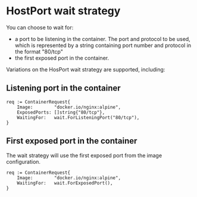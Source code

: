 # HostPort wait strategy

You can choose to wait for:

- a port to be listening in the container. The port and protocol to be used, which is represented by a string containing port number and protocol in the format "80/tcp"
- the first exposed port in the container.

Variations on the HosPort wait strategy are supported, including:

## Listening port in the container

```golang
req := ContainerRequest{
    Image:        "docker.io/nginx:alpine",
    ExposedPorts: []string{"80/tcp"},
    WaitingFor:   wait.ForListeningPort("80/tcp"),
}
```

## First exposed port in the container

The wait strategy will use the first exposed port from the image configuration.

```golang
req := ContainerRequest{
    Image:        "docker.io/nginx:alpine",
    WaitingFor:   wait.ForExposedPort(),
}
```
